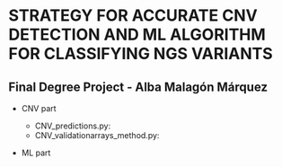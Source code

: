 # STRATEGY FOR ACCURATE CNV DETECTION AND ML ALGORITHM FOR CLASSIFYING NGS VARIANTS 

## Final Degree Project - Alba Malagón Márquez


- CNV part

  - CNV_predictions.py:
  - CNV_validationarrays_method.py:


- ML part
